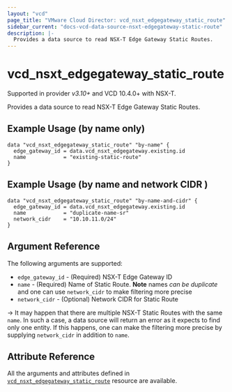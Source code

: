 ```yaml
---
layout: "vcd"
page_title: "VMware Cloud Director: vcd_nsxt_edgegateway_static_route"
sidebar_current: "docs-vcd-data-source-nsxt-edgegateway-static-route"
description: |-
  Provides a data source to read NSX-T Edge Gateway Static Routes.
---
```


# vcd\_nsxt\_edgegateway\_static\_route

Supported in provider *v3.10+* and VCD 10.4.0+ with NSX-T.

Provides a data source to read NSX-T Edge Gateway Static Routes.

## Example Usage (by name only)

```hcl
data "vcd_nsxt_edgegateway_static_route" "by-name" {
  edge_gateway_id = data.vcd_nsxt_edgegateway.existing.id
  name            = "existing-static-route"
}
```

## Example Usage (by name and network CIDR )

```hcl
data "vcd_nsxt_edgegateway_static_route" "by-name-and-cidr" {
  edge_gateway_id = data.vcd_nsxt_edgegateway.existing.id
  name            = "duplicate-name-sr"
  network_cidr    = "10.10.11.0/24"
}
```

## Argument Reference

The following arguments are supported:

* `edge_gateway_id` - (Required) NSX-T Edge Gateway ID
* `name` - (Required) Name of Static Route. **Note** names *can be duplicate* and one can use
  `network_cidr` to make filtering more precise
* `network_cidr` - (Optional) Network CIDR for Static Route

-> It may happen that there are multiple NSX-T Static Routes with the same `name`. In such a case, a
data source will return an error as it expects to find only one entity. If this happens, one can
make the filtering more precise by supplying `network_cidr` in addition to `name`.

## Attribute Reference

All the arguments and attributes defined in
[`vcd_nsxt_edgegateway_static_route`](/providers/vmware/vcd/latest/docs/resources/nsxt_edgegateway_static_route)
resource are available.
